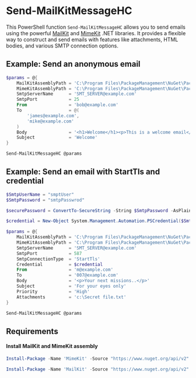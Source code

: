 # Send-MailKitMessageHC

This PowerShell function `Send-MailKitMessageHC` allows you to send emails using the powerful [MailKit](https://github.com/jstedfast/MailKit) and [MimeKit](https://github.com/jstedfast/MimeKit) .NET libraries. It provides a flexible way to construct and send emails with features like attachments, HTML bodies, and various SMTP connection options.

## Example: Send an anonymous email

```powershell
$params = @{
    MailKitAssemblyPath = 'C:\Program Files\PackageManagement\NuGet\Packages\MailKit.4.11.0\lib\net8.0\MailKit.dll'
    MimeKitAssemblyPath = 'C:\Program Files\PackageManagement\NuGet\Packages\MimeKit.4.11.0\lib\net8.0\MimeKit.dll'
    SmtpServerName      = 'SMT_SERVER@example.com'
    SmtpPort            = 25
    From                = 'bob@example.com'
    To                  = @(
        'james@example.com',
        'mike@example.com'
    )
    Body                = '<h1>Welcome</h1><p>This is a welcome email</p>'
    Subject             = 'Welcome'
}

Send-MailKitMessageHC @params
```

## Example: Send an email with StartTls and credential

```powershell
$SmtpUserName = "smptUser"
$SmtpPassword = "smtpPasswrod"

$securePassword = ConvertTo-SecureString -String $SmtpPassword -AsPlainText -Force

$credential = New-Object System.Management.Automation.PSCredential($SmtpUserName, $securePassword)

$params = @{
    MailKitAssemblyPath = 'C:\Program Files\PackageManagement\NuGet\Packages\MailKit.4.11.0\lib\net8.0\MailKit.dll'
    MimeKitAssemblyPath = 'C:\Program Files\PackageManagement\NuGet\Packages\MimeKit.4.11.0\lib\net8.0\MimeKit.dll'
    SmtpServerName      = 'SMT_SERVER@example.com'
    SmtpPort            = 587
    SmtpConnectionType  = 'StartTls'
    Credential          = $credential
    From                = 'm@example.com'
    To                  = '007@example.com'
    Body                = '<p>Your next missions..</p>'
    Subject             = 'For your eyes only'
    Priority            = 'High'
    Attachments         = 'c:\Secret file.txt'
}

Send-MailKitMessageHC @params
```

## Requirements

#### Install MailKit and MimeKit assembly

```powershell
Install-Package -Name 'MimeKit' -Source "https://www.nuget.org/api/v2" -SkipDependencies -Scope AllUsers

Install-Package -Name 'MailKit' -Source "https://www.nuget.org/api/v2" -SkipDependencies -Scope AllUsers
```

